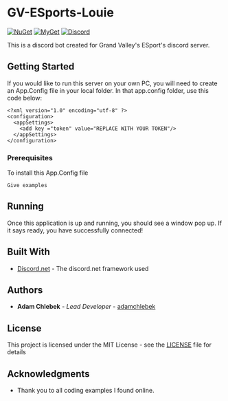# GV-ESports-Louie
[![NuGet](https://img.shields.io/nuget/vpre/Discord.Net.svg?maxAge=2592000?style=plastic)](https://www.nuget.org/packages/Discord.Net)
[![MyGet](https://img.shields.io/myget/discord-net/vpre/Discord.Net.svg)](https://www.myget.org/feed/Packages/discord-net) 
[![Discord](https://discordapp.com/api/guilds/335284078796603392/widget.png?style=shield)](https://www.discord.gg/zdmpKuh)

This is a discord bot created for Grand Valley's ESport's discord server.

## Getting Started

If you would like to run this server on your own PC, you will need to create an App.Config file in your local folder. In that app.config folder, use this code below:

```
<?xml version="1.0" encoding="utf-8" ?>
<configuration>
  <appSettings>
    <add key ="token" value="REPLACE WITH YOUR TOKEN"/>
  </appSettings>
</configuration>
```

### Prerequisites

To install this App.Config file

```
Give examples
```

## Running

Once this application is up and running, you should see a window pop up. If it says ready, you have successfully connected!

## Built With

* [Discord.net](https://github.com/discord-net/Discord.Net) - The discord.net framework used

## Authors

* **Adam Chlebek** - *Lead Developer* - [adamchlebek](https://github.com/adamchlebek)

## License

This project is licensed under the MIT License - see the [LICENSE](LICENSE) file for details

## Acknowledgments

* Thank you to all coding examples I found online.
